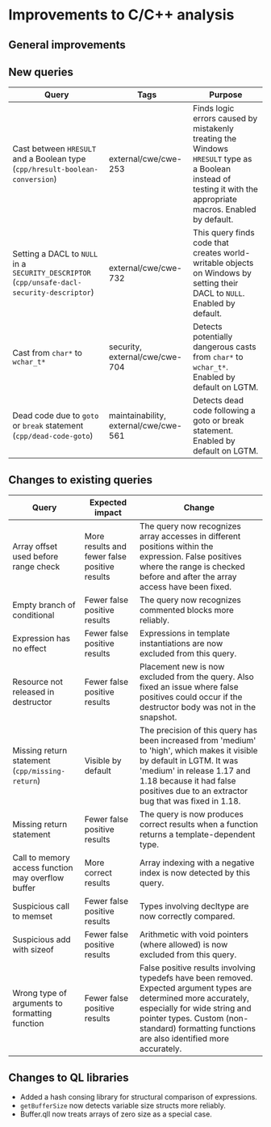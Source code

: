 # Improvements to C/C++ analysis

## General improvements

## New queries

| **Query**                   | **Tags**  | **Purpose**                                                        |
|-----------------------------|-----------|--------------------------------------------------------------------|
| Cast between `HRESULT` and a Boolean type (`cpp/hresult-boolean-conversion`) | external/cwe/cwe-253 | Finds logic errors caused by mistakenly treating the Windows `HRESULT` type as a Boolean instead of testing it with the appropriate macros. Enabled by default. |
| Setting a DACL to `NULL` in a `SECURITY_DESCRIPTOR` (`cpp/unsafe-dacl-security-descriptor`) | external/cwe/cwe-732 | This query finds code that creates world-writable objects on Windows by setting their DACL to `NULL`. Enabled by default. |
| Cast from `char*` to `wchar_t*` | security, external/cwe/cwe-704 | Detects potentially dangerous casts from `char*` to `wchar_t*`.  Enabled by default on LGTM. |
| Dead code due to `goto` or `break` statement (`cpp/dead-code-goto`) | maintainability, external/cwe/cwe-561 | Detects dead code following a goto or break statement. Enabled by default on LGTM. |

## Changes to existing queries

| **Query**                  | **Expected impact**    | **Change**                                                       |
|----------------------------|------------------------|------------------------------------------------------------------|
| Array offset used before range check | More results and fewer false positive results | The query now recognizes array accesses in different positions within the expression.  False positives where the range is checked before and after the array access have been fixed. |
| Empty branch of conditional | Fewer false positive results | The query now recognizes commented blocks more reliably. |
| Expression has no effect | Fewer false positive results | Expressions in template instantiations are now excluded from this query. |
| Resource not released in destructor | Fewer false positive results | Placement new is now excluded from the query. Also fixed an issue where false positives could occur if the destructor body was not in the snapshot. |
| Missing return statement (`cpp/missing-return`) | Visible by default | The precision of this query has been increased from 'medium' to 'high', which makes it visible by default in LGTM. It was 'medium' in release 1.17 and 1.18 because it had false positives due to an extractor bug that was fixed in 1.18. |
| Missing return statement | Fewer false positive results | The query is now produces correct results when a function returns a template-dependent type. |
| Call to memory access function may overflow buffer | More correct results | Array indexing with a negative index is now detected by this query. |
| Suspicious call to memset | Fewer false positive results | Types involving decltype are now correctly compared. |
| Suspicious add with sizeof | Fewer false positive results | Arithmetic with void pointers (where allowed) is now excluded from this query. |
| Wrong type of arguments to formatting function | Fewer false positive results | False positive results involving typedefs have been removed.  Expected argument types are determined more accurately, especially for wide string and pointer types.  Custom (non-standard) formatting functions are also identified more accurately. |

## Changes to QL libraries

* Added a hash consing library for structural comparison of expressions.
* `getBufferSize` now detects variable size structs more reliably.
* Buffer.qll now treats arrays of zero size as a special case.
